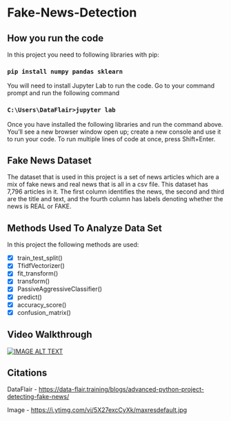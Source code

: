 # Fake-News-Detection

## How you run the code
  
  In this project you need to following libraries with pip: 
  
  ### `pip install numpy pandas sklearn`
  
  You will need to install Jupyter Lab to run the code.  Go to your command prompt and run the following command
  
  ### `C:\Users\DataFlair>jupyter lab`
  
  Once you have installed the following libraries and run the command above. You’ll see a new browser window open up; create a new console and use it to run your code. To   run multiple lines of code at once, press Shift+Enter.
  
## Fake News Dataset

  The dataset that is used in this project is a set of news articles which are a mix of fake news and real news that is all in a csv file. This dataset has 7,796 articles in it. The first column identifies the news, the second and third are the title and text, and the fourth column has labels denoting whether the news is REAL or FAKE.
  
## Methods Used To Analyze Data Set

  In this project the following methods are used: 
  
* [x] train_test_split()
* [x] TfidfVectorizer()
* [x] fit_transform()
* [x] transform()
* [x] PassiveAggressiveClassifier()
* [x] predict()
* [x] accuracy_score()
* [x] confusion_matrix()

## Video Walkthrough
[![IMAGE ALT TEXT](https://i.ytimg.com/vi/5X27excCyXk/maxresdefault.jpg)](https://www.youtube.com/watch?v=HYsweBa42qY)

## Citations
 DataFlair - https://data-flair.training/blogs/advanced-python-project-detecting-fake-news/

 Image - https://i.ytimg.com/vi/5X27excCyXk/maxresdefault.jpg
 




  
  
